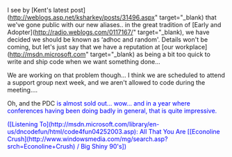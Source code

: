 I see by [Kent's latest post](http://weblogs.asp.net/ksharkey/posts/31496.aspx" target="_blank) that we've gone public with our new aliases.. in the great tradition of [Early and Adopter](http://radio.weblogs.com/0117167/" target="_blank), we have decided we should be known as &#8216;adhoc and random'. Details won't be coming, but let's just say that we have a reputation at [our workplace](http://msdn.microsoft.com" target="_blank) as being a bit too quick to write and ship code when we want something done...

We are working on that problem though... I think we are scheduled to attend a support group next week, and we aren't allowed to code during the meeting....

Oh, and the PDC <font color="#0000ff">is almost sold out... wow... and in a year where conferences having been doing badly in general, that is quite impressive.

<div class="media">
  ([Listening To](http://msdn.microsoft.com/library/en-us/dncodefun/html/code4fun04252003.asp): All That You Are [[Econoline Crush](http://www.windowsmedia.com/mg/search.asp?srch=Econoline+Crush) / Big Shiny 90's])
</div>